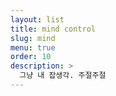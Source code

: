 ```yaml
---
layout: list
title: mind control
slug: mind
menu: true
order: 10
description: >
  그냥 내 잡생각. 주절주절
---
```


